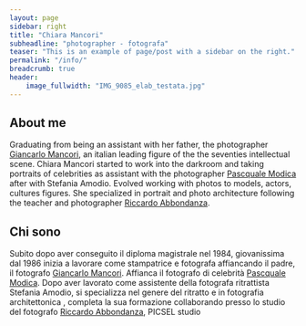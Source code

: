 ```yaml
---
layout: page
sidebar: right
title: "Chiara Mancori"
subheadline: "photographer - fotografa"
teaser: "This is an example of page/post with a sidebar on the right."
permalink: "/info/"
breadcrumb: true
header:
    image_fullwidth: "IMG_9085_elab_testata.jpg"
---
```


## About me
Graduating from being an assistant with her father, the photographer   [Giancarlo Mancori][1], an italian leading figure of the the seventies intellectual scene. Chiara Mancori started to work into the darkroom and taking portraits of celebrities as assistant with the photographer  [Pascquale Modica][2] after with Stefania Amodio. Evolved working with photos to models, actors, cultures figures. She specialized in portrait and photo architecture following the  teacher and  photographer [Riccardo Abbondanza][3].

## Chi sono
Subito dopo aver conseguito il diploma magistrale nel 1984, giovanissima dal 1986 inizia a lavorare come stampatrice e fotografa affiancando il padre, il fotografo [Giancarlo Mancori][1]. Affianca il fotografo di celebrità [Pascquale Modica][2]. Dopo aver lavorato come assistente della fotografa ritrattista Stefania Amodio, si specializza nel genere del ritratto  e in fotografia  architettonica , completa la sua formazione collaborando presso lo studio del fotografo  [Riccardo Abbondanza][3], PICSEL studio
 
   
   




 [1]: http://http://www.giancarlomancori.it/
 [2]: http://www.pasqualemodica.it/
 [3]: http://www.riccardoabbondanza.it/
 [4]: mailto:chiara@pedani.it
 [5]: #
 [6]: #
 [7]: #
